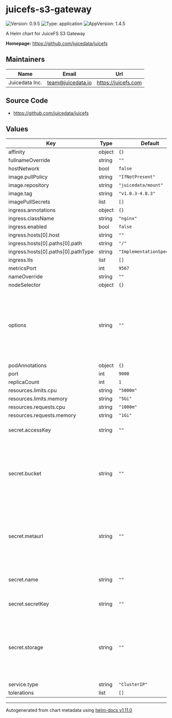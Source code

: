 # juicefs-s3-gateway

![Version: 0.9.5](https://img.shields.io/badge/Version-0.9.5-informational?style=flat-square) ![Type: application](https://img.shields.io/badge/Type-application-informational?style=flat-square) ![AppVersion: 1.4.5](https://img.shields.io/badge/AppVersion-1.4.5-informational?style=flat-square)

A Helm chart for JuiceFS S3 Gateway

**Homepage:** <https://github.com/juicedata/juicefs>

## Maintainers

| Name | Email | Url |
| ---- | ------ | --- |
| Juicedata Inc. | <team@juicedata.io> | <https://juicefs.com> |

## Source Code

* <https://github.com/juicedata/juicefs>

## Values

| Key | Type | Default | Description |
|-----|------|---------|-------------|
| affinity | object | `{}` |  |
| fullnameOverride | string | `""` |  |
| hostNetwork | bool | `false` |  |
| image.pullPolicy | string | `"IfNotPresent"` |  |
| image.repository | string | `"juicedata/mount"` |  |
| image.tag | string | `"v1.0.3-4.8.3"` |  |
| imagePullSecrets | list | `[]` |  |
| ingress.annotations | object | `{}` |  |
| ingress.className | string | `"nginx"` |  |
| ingress.enabled | bool | `false` |  |
| ingress.hosts[0].host | string | `""` |  |
| ingress.hosts[0].paths[0].path | string | `"/"` |  |
| ingress.hosts[0].paths[0].pathType | string | `"ImplementationSpecific"` |  |
| ingress.tls | list | `[]` |  |
| metricsPort | int | `9567` |  |
| nameOverride | string | `""` |  |
| nodeSelector | object | `{}` |  |
| options | string | `""` | Gateway Options. Separated by spaces. Read [this document](https://juicefs.com/docs/community/command_reference#juicefs-gateway) to learn how to set different gateway options. |
| podAnnotations | object | `{}` |  |
| port | int | `9000` |  |
| replicaCount | int | `1` |  |
| resources.limits.cpu | string | `"5000m"` |  |
| resources.limits.memory | string | `"5Gi"` |  |
| resources.requests.cpu | string | `"1000m"` |  |
| resources.requests.memory | string | `"1Gi"` |  |
| secret.accessKey | string | `""` | Access key for object storage |
| secret.bucket | string | `""` | Bucket URL. Read [this document](https://juicefs.com/docs/community/how_to_setup_object_storage) to learn how to setup different object storage. |
| secret.metaurl | string | `""` | Connection URL for metadata engine (e.g. Redis). Read [this document](https://juicefs.com/docs/community/databases_for_metadata) for more information. |
| secret.name | string | `""` | The JuiceFS file system name. |
| secret.secretKey | string | `""` | Secret key for object storage |
| secret.storage | string | `""` | Object storage type, such as `s3`, `gs`, `oss`. Read [this document](https://juicefs.com/docs/community/how_to_setup_object_storage) for the full supported list. |
| service.type | string | `"ClusterIP"` |  |
| tolerations | list | `[]` |  |

----------------------------------------------
Autogenerated from chart metadata using [helm-docs v1.11.0](https://github.com/norwoodj/helm-docs/releases/v1.11.0)
